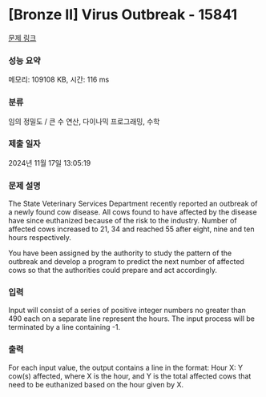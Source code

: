 # [Bronze II] Virus Outbreak - 15841 

[문제 링크](https://www.acmicpc.net/problem/15841) 

### 성능 요약

메모리: 109108 KB, 시간: 116 ms

### 분류

임의 정밀도 / 큰 수 연산, 다이나믹 프로그래밍, 수학

### 제출 일자

2024년 11월 17일 13:05:19

### 문제 설명

<p>The State Veterinary Services Department recently reported an outbreak of a newly found cow disease. All cows found to have affected by the disease have since euthanized because of the risk to the industry. Number of affected cows increased to 21, 34 and reached 55 after eight, nine and ten hours respectively.</p>

<p>You have been assigned by the authority to study the pattern of the outbreak and develop a program to predict the next number of affected cows so that the authorities could prepare and act accordingly.</p>

### 입력 

 <p>Input will consist of a series of positive integer numbers no greater than 490 each on a separate line represent the hours. The input process will be terminated by a line containing -1.</p>

### 출력 

 <p>For each input value, the output contains a line in the format: Hour X: Y cow(s) affected, where X is the hour, and Y is the total affected cows that need to be euthanized based on the hour given by X.</p>

